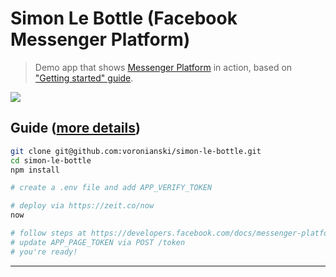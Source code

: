 # Simon Le Bottle (Facebook Messenger Platform)

> Demo app that shows [Messenger Platform](https://developers.facebook.com/docs/messenger-platform) in action, based on ["Getting started" guide](https://developers.facebook.com/docs/messenger-platform/quickstart).

<img src="https://dl.dropboxusercontent.com/u/100463011/simon-le-bottle-demo.gif" />

## Guide ([more details](https://github.com/voronianski/simon-le-bottle/blob/master/GUIDE.md))

```bash
git clone git@github.com:voronianski/simon-le-bottle.git
cd simon-le-bottle
npm install

# create a .env file and add APP_VERIFY_TOKEN

# deploy via https://zeit.co/now
now 

# follow steps at https://developers.facebook.com/docs/messenger-platform/quickstart
# update APP_PAGE_TOKEN via POST /token
# you're ready!
```

---

